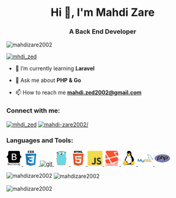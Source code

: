 <h1 align="center">Hi 👋, I'm Mahdi Zare</h1>
<h3 align="center">A Back End Developer</h3>

<p align="left"> <img src="https://komarev.com/ghpvc/?username=mahdizare2002&label=Profile%20views&color=0e75b6&style=flat" alt="mahdizare2002" /> </p>

<p align="left"> <a href="https://twitter.com/mhdi_zed" target="blank"><img src="https://img.shields.io/twitter/follow/mhdi_zed?logo=twitter&style=for-the-badge" alt="mhdi_zed" /></a> </p>

- 🌱 I’m currently learning **Laravel**

- 💬 Ask me about **PHP & Go**

- 📫 How to reach me **mahdi.zed2002@gmail.com**

<h3 align="left">Connect with me:</h3>
<p align="left">
<a href="https://twitter.com/mhdi_zed" target="blank"><img align="center" src="https://raw.githubusercontent.com/rahuldkjain/github-profile-readme-generator/master/src/images/icons/Social/twitter.svg" alt="mhdi_zed" height="30" width="40" /></a>
<a href="https://linkedin.com/in/mahdi-zare2002/" target="blank"><img align="center" src="https://raw.githubusercontent.com/rahuldkjain/github-profile-readme-generator/master/src/images/icons/Social/linked-in-alt.svg" alt="mahdi-zare2002/" height="30" width="40" /></a>
</p>

<h3 align="left">Languages and Tools:</h3>
<p align="left"> <a href="https://getbootstrap.com" target="_blank" rel="noreferrer"> <img src="https://raw.githubusercontent.com/devicons/devicon/master/icons/bootstrap/bootstrap-plain-wordmark.svg" alt="bootstrap" width="40" height="40"/> </a> <a href="https://www.w3schools.com/css/" target="_blank" rel="noreferrer"> <img src="https://raw.githubusercontent.com/devicons/devicon/master/icons/css3/css3-original-wordmark.svg" alt="css3" width="40" height="40"/> </a> <a href="https://git-scm.com/" target="_blank" rel="noreferrer"> <img src="https://www.vectorlogo.zone/logos/git-scm/git-scm-icon.svg" alt="git" width="40" height="40"/> </a> <a href="https://golang.org" target="_blank" rel="noreferrer"> <img src="https://raw.githubusercontent.com/devicons/devicon/master/icons/go/go-original.svg" alt="go" width="40" height="40"/> </a> <a href="https://www.w3.org/html/" target="_blank" rel="noreferrer"> <img src="https://raw.githubusercontent.com/devicons/devicon/master/icons/html5/html5-original-wordmark.svg" alt="html5" width="40" height="40"/> </a> <a href="https://developer.mozilla.org/en-US/docs/Web/JavaScript" target="_blank" rel="noreferrer"> <img src="https://raw.githubusercontent.com/devicons/devicon/master/icons/javascript/javascript-original.svg" alt="javascript" width="40" height="40"/> </a> <a href="https://laravel.com/" target="_blank" rel="noreferrer"> <img src="https://raw.githubusercontent.com/devicons/devicon/master/icons/laravel/laravel-plain-wordmark.svg" alt="laravel" width="40" height="40"/> </a> <a href="https://www.linux.org/" target="_blank" rel="noreferrer"> <img src="https://raw.githubusercontent.com/devicons/devicon/master/icons/linux/linux-original.svg" alt="linux" width="40" height="40"/> </a> <a href="https://www.mysql.com/" target="_blank" rel="noreferrer"> <img src="https://raw.githubusercontent.com/devicons/devicon/master/icons/mysql/mysql-original-wordmark.svg" alt="mysql" width="40" height="40"/> </a> <a href="https://www.php.net" target="_blank" rel="noreferrer"> <img src="https://raw.githubusercontent.com/devicons/devicon/master/icons/php/php-original.svg" alt="php" width="40" height="40"/> </a> </p>

<p><img align="left" src="https://github-readme-stats.vercel.app/api/top-langs?username=mahdizare2002&show_icons=true&locale=en&layout=compact" alt="mahdizare2002" /></p>

<p>&nbsp;<img align="center" src="https://github-readme-stats.vercel.app/api?username=mahdizare2002&show_icons=true&locale=en" alt="mahdizare2002" /></p>

<p><img align="center" src="https://github-readme-streak-stats.herokuapp.com/?user=mahdizare2002&" alt="mahdizare2002" /></p>
